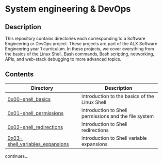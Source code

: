 # System engineering & DevOps

## Description
This repository contains directories each corresponding to a Software Engineering or DevOps project. These projects are part of the ALX Software Engineering year 1 curriculum. In these projects, we cover everything from the basics of the Linux Shell, Bash commands, Bash scripting, networking, APIs, and web-stack debugging to more advanced topics.

## Contents
Directory | Description
------ | -------
[0x00-shell_basics](https://github.com/scisamir/alx-system_engineering-devops/tree/master/0x00-shell_basics) | Introduction to the basics of the Linux Shell
[0x01-shell_permissions](https://github.com/scisamir/alx-system_engineering-devops/tree/master/0x01-shell_permissions) | Introduction to Shell permissions and the file system
[0x02-shell_redirections](https://github.com/scisamir/alx-system_engineering-devops/tree/master/0x02-shell_redirections) | Introduction to Shell redirections
[0x03-shell_variables_expansions](https://github.com/scisamir/alx-system_engineering-devops/tree/master/0x03-shell_variables_expansions) | Introduction to Shell variable expansions
continues...
